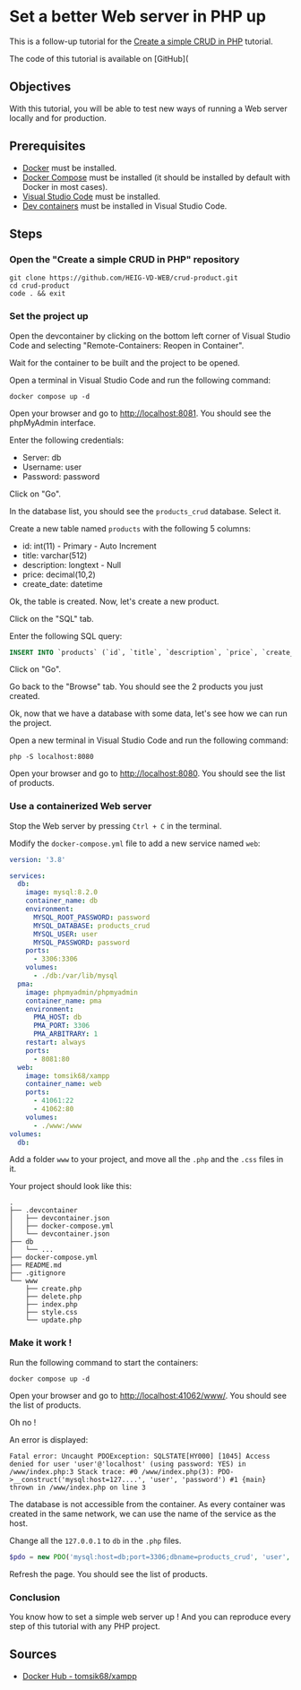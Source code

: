 # Set a better Web server in PHP up

This is a follow-up tutorial for the [Create a simple CRUD in PHP](/web-course/tutorials/create-a-simple-crud-in-php/) tutorial.

The code of this tutorial is available on [GitHub](

## Objectives

With this tutorial, you will be able to test new ways of running a Web server locally and for production.

## Prerequisites

- [Docker](https://docs.docker.com/get-docker/) must be installed.
- [Docker Compose](https://docs.docker.com/compose/install/) must be installed (it should be installed by default with Docker in most cases).
- [Visual Studio Code](https://code.visualstudio.com/download) must be installed.
- [Dev containers](https://code.visualstudio.com/docs/remote/containers) must be installed in Visual Studio Code.

## Steps

### Open the "Create a simple CRUD in PHP" repository

```
git clone https://github.com/HEIG-VD-WEB/crud-product.git
cd crud-product
code . && exit
```

### Set the project up

Open the devcontainer by clicking on the bottom left corner of Visual Studio Code and selecting "Remote-Containers: Reopen in Container".

Wait for the container to be built and the project to be opened.

Open a terminal in Visual Studio Code and run the following command:

```
docker compose up -d
```

Open your browser and go to [http://localhost:8081](http://localhost:8081). You should see the phpMyAdmin interface.

Enter the following credentials:

- Server: db
- Username: user
- Password: password

Click on "Go".

In the database list, you should see the `products_crud` database. Select it.

Create a new table named `products` with the following 5 columns:

- id: int(11) - Primary - Auto Increment
- title: varchar(512)
- description: longtext - Null
- price: decimal(10,2)
- create_date: datetime

Ok, the table is created. Now, let's create a new product.

Click on the "SQL" tab.

Enter the following SQL query:

```sql
INSERT INTO `products` (`id`, `title`, `description`, `price`, `create_date`) VALUES (NULL, 'Fairphone 3s', NULL, '300', '2023-11-01 10:42:24.000000'), (NULL, 'Fairphone 4', NULL, '350', '2023-11-01 10:42:24.000000');
```

Click on "Go".

Go back to the "Browse" tab. You should see the 2 products you just created.

Ok, now that we have a database with some data, let's see how we can run the project.

Open a new terminal in Visual Studio Code and run the following command:

```
php -S localhost:8080
```

Open your browser and go to [http://localhost:8080](http://localhost:8080). You should see the list of products.

### Use a containerized Web server

Stop the Web server by pressing `Ctrl + C` in the terminal.

Modify the `docker-compose.yml` file to add a new service named `web`:

```yml hl_lines="26-33"
version: '3.8'

services:
  db:
    image: mysql:8.2.0
    container_name: db
    environment:
      MYSQL_ROOT_PASSWORD: password
      MYSQL_DATABASE: products_crud
      MYSQL_USER: user
      MYSQL_PASSWORD: password
    ports:
      - 3306:3306
    volumes:
      - ./db:/var/lib/mysql
  pma:
    image: phpmyadmin/phpmyadmin
    container_name: pma
    environment:
      PMA_HOST: db
      PMA_PORT: 3306
      PMA_ARBITRARY: 1
    restart: always
    ports:
      - 8081:80
  web:
    image: tomsik68/xampp
    container_name: web
    ports:
      - 41061:22
      - 41062:80
    volumes:
      - ./www:/www
volumes:
  db:
```

Add a folder `www` to your project, and move all the `.php` and the `.css` files in it.

Your project should look like this:

```
.
├── .devcontainer
│   ├── devcontainer.json
│   ├── docker-compose.yml
│   └── devcontainer.json
├── db
│   └── ...
├── docker-compose.yml
├── README.md
├── .gitignore
└── www
    ├── create.php
    ├── delete.php
    ├── index.php
    ├── style.css
    └── update.php
```

### Make it work !

Run the following command to start the containers:

```
docker compose up -d
```

Open your browser and go to [http://localhost:41062/www/](http://localhost:41062/www). You should see the list of products.

Oh no !

An error is displayed:

```
Fatal error: Uncaught PDOException: SQLSTATE[HY000] [1045] Access denied for user 'user'@'localhost' (using password: YES) in /www/index.php:3 Stack trace: #0 /www/index.php(3): PDO->__construct('mysql:host=127....', 'user', 'password') #1 {main} thrown in /www/index.php on line 3
```

The database is not accessible from the container. As every container was created in the same network, we can use the name of the service as the host.

Change all the `127.0.0.1` to `db` in the `.php` files.

```php
$pdo = new PDO('mysql:host=db;port=3306;dbname=products_crud', 'user', 'password');
```

Refresh the page. You should see the list of products.

### Conclusion

You know how to set a simple web server up ! And you can reproduce every step of this tutorial with any PHP project.

## Sources

- [Docker Hub - tomsik68/xampp](https://hub.docker.com/r/tomsik68/xampp)
